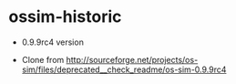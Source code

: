 ossim-historic
==============

* 0.9.9rc4 version

* Clone from http://sourceforge.net/projects/os-sim/files/deprecated__check_readme/os-sim-0.9.9rc4

